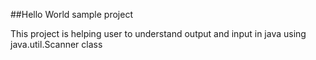 ##Hello World sample project

This project is helping user to understand output and input in java using java.util.Scanner class